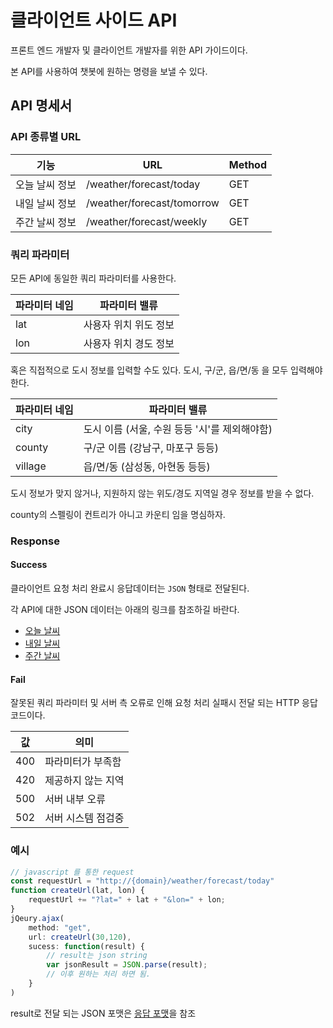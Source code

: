 # 클라이언트 사이드 API

프론트 엔드 개발자 및 클라이언트 개발자를 위한 API 가이드이다. 

본 API를 사용하여 챗봇에 원하는 명령을 보낼 수 있다.

## API 명세서

### API 종류별 URL

| 기능                                 | URL                       | Method |
| ------------------------------------ | ------------------------- | ------ |
| 오늘 날씨 정보         | /weather/forecast/today | GET  |
| 내일 날씨 정보    | /weather/forecast/tomorrow | GET    |
| 주간 날씨 정보 | /weather/forecast/weekly| GET|

### 쿼리 파라미터

모든 API에 동일한 쿼리 파라미터를 사용한다. 

| 파라미터 네임 | 파라미터 밸류         |
| ------------- | --------------------- |
| lat           | 사용자 위치 위도 정보 |
| lon           | 사용자 위치 경도 정보 |

혹은 직접적으로 도시 정보를 입력할 수도 있다. 도시, 구/군, 읍/면/동 을 모두 입력해야 한다.

| 파라미터 네임 | 파라미터 밸류                                 |
| ------------- | --------------------------------------------- |
| city          | 도시 이름 (서울, 수원 등등 '시'를 제외해야함) |
| county        | 구/군 이름 (강남구, 마포구 등등)              |
| village       | 읍/면/동 (삼성동, 아현동 등등)                |

도시 정보가 맞지 않거나, 지원하지 않는 위도/경도 지역일 경우 정보를 받을 수 없다.

county의 스펠링이 컨트리가 아니고 카운티 임을 명심하자.



### Response

#### Success

클라이언트 요청 처리 완료시 응답데이터는 `JSON` 형태로 전달된다.

각 API에 대한 JSON 데이터는 아래의 링크를 참조하길 바란다.

- [오늘 날씨](./response.md#오늘-날씨-JSON-응답)
- [내일  날씨](./response.md#내일-날씨-JSON-응답)
- [주간 날씨](./response.md#주간-날씨-JSON-응답)



#### Fail

잘못된 쿼리 파라미터 및 서버 측 오류로 인해 요청 처리 실패시 전달 되는 HTTP 응답 코드이다.

| 값   | 의미               |
| ---- | ------------------ |
| 400  | 파라미터가 부족함  |
| 420  | 제공하지 않는 지역 |
| 500  | 서버 내부 오류     |
| 502  | 서버 시스템 점검중 |

### 예시

```javascript
// javascript 를 통한 request
const requestUrl = "http://{domain}/weather/forecast/today"
function createUrl(lat, lon) {
    requestUrl += "?lat=" + lat + "&lon=" + lon;
}
jQeury.ajax(
    method: "get",
    url: createUrl(30,120),
    sucess: function(result) {
        // result는 json string
        var jsonResult = JSON.parse(result);
        // 이후 원하는 처리 하면 됨. 
    }
)
```

result로 전달 되는 JSON 포맷은 [응답 포맷](./response.md)을 참조